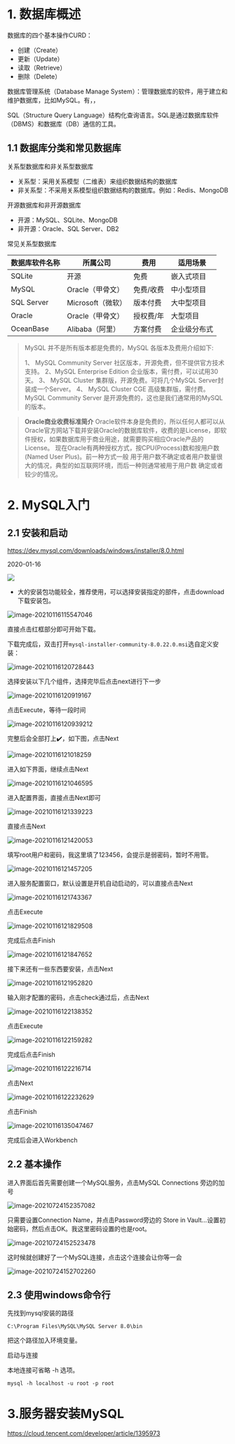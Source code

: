 # 1. 数据库概述

数据库的四个基本操作CURD：

- 创建（Create）
- 更新（Update）
- 读取（Retrieve）
- 删除（Delete）

数据库管理系统（Database Manage System）：管理数据库的软件，用于建立和维护数据库，比如MySQL。有，，

SQL（Structure Query Language）结构化查询语言。SQL是通过数据库软件（DBMS）和数据库（DB）通信的工具。

## 1.1 数据库分类和常见数据库

关系型数据库和非关系型数据库

- 关系型：采用关系模型（二维表）来组织数据结构的数据库
- 非关系型：不采用关系模型组织数据结构的数据库。例如：Redis、MongoDB

开源数据库和非开源数据库

- 开源：MySQL、SQLite、MongoDB
- 非开源：Oracle、SQL Server、DB2

常见关系型数据库

| 数据库软件名称 | 所属公司          | 费用      | 适用场景     |
| -------------- | ----------------- | --------- | ------------ |
| SQLite         | 开源              | 免费      | 嵌入式项目   |
| MySQL          | Oracle（甲骨文）  | 免费/收费 | 中小型项目   |
| SQL Server     | Microsoft（微软） | 版本付费  | 大中型项目   |
| Oracle         | Oracle（甲骨文）  | 授权费/年 | 大型项目     |
| OceanBase      | Alibaba（阿里）   | 方案付费  | 企业级分布式 |

> MySQL 并不是所有版本都是免费的，MySQL 各版本及费用介绍如下:
>
> 1、 MySQL Community Server 社区版本，开源免费，但不提供官方技术支持。
> 2、MySQL Enterprise Edition 企业版本，需付费，可以试用30天。
> 3、 MySQL Cluster 集群版，开源免费。可将几个MySQL Server封装成一个Server。
> 4、 MySQL Cluster CGE 高级集群版，需付费。
> MySQL Community Server 是开源免费的，这也是我们通常用的MySQL的版本。  

> **Oracle商业收费标准简介**
> Oracle软件本身是免费的，所以任何人都可以从Oracle官方网站下载并安装Oracle的数据库软件，收费的是License，即软件授权，如果数据库用于商业用途，就需要购买相应Oracle产品的License。
> 现在Oracle有两种授权方式，按CPU(Process)数和按用户数(Named User Plus)。前一种方式一般
> 用于用户数不确定或者用户数量很大的情况，典型的如互联网环境，而后一种则通常被用于用户数
> 确定或者较少的情况。  

# 2. MySQL入门

## 2.1 安装和启动

https://dev.mysql.com/downloads/windows/installer/8.0.html  

2020-01-16

![](images/MySQL下载界面.png)

- 大的安装包功能较全，推荐使用，可以选择安装指定的部件，点击download下载安装包。

![image-20210116115547046](images/image-20210116115547046.png)

直接点击红框部分即可开始下载。

下载完成后，双击打开`mysql-installer-community-8.0.22.0.msi`选自定义安装：

![image-20210116120728443](images/image-20210116120728443.png)

选择安装以下几个组件，选择完毕后点击next进行下一步

![image-20210116120919167](images/image-20210116120919167.png)

点击Execute，等待一段时间

![image-20210116120939212](images/image-20210116120939212.png)

完整后会全部打上:heavy_check_mark:，如下图，点击Next

![image-20210116121018259](images/image-20210116121018259.png)

进入如下界面，继续点击Next

![image-20210116121046595](images/image-20210116121046595.png)

进入配置界面，直接点击Next即可

![image-20210116121339223](images/image-20210116121339223.png)

直接点击Next

![image-20210116121420053](images/image-20210116121420053.png)

填写root用户和密码，我这里填了123456，会提示是弱密码，暂时不用管。

![image-20210116121457205](images/image-20210116121457205.png)

进入服务配置窗口，默认设置是开机自动启动的，可以直接点击Next

![image-20210116121743367](images/image-20210116121743367.png)

点击Execute

![image-20210116121829508](images/image-20210116121829508.png)

完成后点击Finish

![image-20210116121847652](images/image-20210116121847652.png)



接下来还有一些东西要安装，点击Next

![image-20210116121952820](images/image-20210116121952820.png)

输入刚才配置的密码，点击check通过后，点击Next

![image-20210116122138352](images/image-20210116122138352.png)

点击Execute

![image-20210116122159282](images/image-20210116122159282.png)

完成后点击Finish

![image-20210116122216714](images/image-20210116122216714.png)

点击Next

![image-20210116122232629](images/image-20210116122232629.png)

点击Finish

![image-20210116135047467](images/image-20210116135047467.png)

完成后会进入Workbench

## 2.2 基本操作

进入界面后首先需要创建一个MySQL服务，点击MySQL Connections 旁边的加号

![image-20210724152357082](images/image-20210724152357082.png)

只需要设置Connection Name，并点击Password旁边的 Store in Vault...设置初始密码，然后点击OK。我这里密码设置的也是root。

![image-20210724152523478](images/image-20210724152523478.png)

这时候就创建好了一个MySQL连接，点击这个连接会让你等一会

![image-20210724152702260](images/image-20210724152702260.png)



## 2.3 使用windows命令行

先找到mysql安装的路径

`C:\Program Files\MySQL\MySQL Server 8.0\bin`

把这个路径加入环境变量。

启动与连接

本地连接可省略 -h 选项。

```
mysql -h localhost -u root -p root
```



# 3.服务器安装MySQL

https://cloud.tencent.com/developer/article/1395973